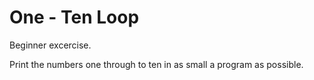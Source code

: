 # One - Ten Loop

Beginner excercise.

Print the numbers one through to ten in as small a program as possible.
